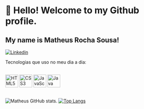 # 👋 Hello! Welcome to my Github profile.
## My name is Matheus Rocha Sousa!
[![Linkedin](https://img.shields.io/badge/LinkedIn-0077B5?style=for-the-badge&logo=linkedin&logoColor=white)]()



Tecnologias que uso no meu dia a dia:
<div style="display: inline_block"><br/>
  <img align="justify" alt="HTML5" src="https://cdn.jsdelivr.net/gh/devicons/devicon@latest/icons/html5/html5-plain-wordmark.svg" width="40" height="40"/>

  <img align="justify" alt="CSS3" src="https://cdn.jsdelivr.net/gh/devicons/devicon@latest/icons/css3/css3-plain-wordmark.svg" width="40" height="40"/>

  <img align="justify" alt="JavaScript" src="https://cdn.jsdelivr.net/gh/devicons/devicon@latest/icons/javascript/javascript-original.svg" width="40" height="40"/>

  <img align="justify" alt="Java" src="https://cdn.jsdelivr.net/gh/devicons/devicon@latest/icons/java/java-original-wordmark.svg" width="40" height="40"/>

</div>

<br/>

![Matheus GitHub stats](https://github-readme-stats.vercel.app/api?username=Marthplays&show_icons=true&theme=dracula).
[![Top Langs](https://github-readme-stats.vercel.app/api/top-langs/?username=Marthplays&theme=dracula)](https://github.com/anuraghazra/github-readme-stats)
